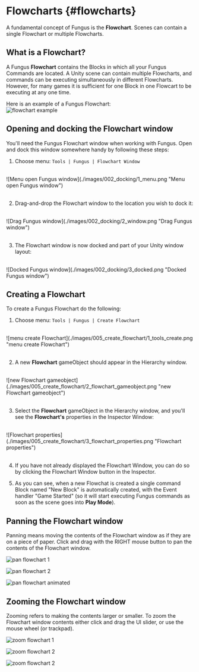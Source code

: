# Flowcharts {#flowcharts}

A fundamental concept of Fungus is the **Flowchart**. Scenes can contain a single Flowchart or multiple Flowcharts.

<!-- **************************************************** -->
## What is a Flowchart?

A Fungus **Flowchart** contains the Blocks in which all your Fungus Commands are located. A Unity scene can contain multiple Flowcharts, and commands can be executing simultaneously in different Flowcharts. However, for many games it is sufficient for one Block in one Flowcart to be executing at any one time.

Here is an example of a Fungus Flowchart:
<br>
![flowchart example](./images/001_what_is/1_example_flowchart.png "flowchart example")
<br>


<!-- **************************************************** -->
## Opening and docking the Flowchart window
You'll need the Fungus Flowchart window when working with Fungus. Open and dock this window somewhere handy by following these steps:

1. Choose menu: ``Tools | Fungus | Flowchart Window``
<br>
![Menu open Fungus window](./images/002_docking/1_menu.png "Menu open Fungus window")
<br>
<br>

2. Drag-and-drop the Flowchart window to the location you wish to dock it:
<br>
![Drag Fungus window](./images/002_docking/2_window.png "Drag Fungus window")
<br>
<br>

3. The Flowchart window is now docked and part of your Unity window layout:
<br>
![Docked Fungus window](./images/002_docking/3_docked.png "Docked Fungus window")


<!-- **************************************************** -->
## Creating a Flowchart
To create a Fungus Flowchart do the following:

1. Choose menu: ```Tools | Fungus | Create Flowchart```
<br>
![menu create Flowchart](./images/005_create_flowchart/1_tools_create.png "menu create Flowchart")
<br>
<br>

2. A new **Flowchart** gameObject should appear in the Hierarchy window.
<br>
![new Flowchart gameobject](./images/005_create_flowchart/2_flowchart_gameobject.png "new Flowchart gameobject")
<br>
<br>

3. Select the **Flowchart** gameObject in the Hierarchy window, and you'll see the **Flowchart's** properties in the Inspector Window:
<br>
![Flowchart properties](./images/005_create_flowchart/3_flowchart_properties.png "Flowchart properties")
<br>
<br>

4. If you have not already displayed the Flowchart Window, you can do so by clicking the Flowchart Window button in the Inspector.

5. As you can see, when a new Flowchat is created a single command Block named "New Block" is automatically created, with the Event handler "Game Started" (so it will start executing Fungus commands as soon as the scene goes into **Play Mode**).

<!-- **************************************************** -->
## Panning the Flowchart window
Panning means moving the contents of the Flowchart window as if they are on a piece of paper. Click and drag with the RIGHT mouse button to pan the contents of the Flowchart window.

![pan flowchart 1](./images/003_panning/1_pan1.png "pan flowchart 1")

![pan flowchart 2](./images/003_panning/2_pan2.png "pan flowchart 2")

![pan flowchart animated](./images/003_panning/animated_drag_to_pan.gif "pan flowchart animated")


<!-- **************************************************** -->
## Zooming the Flowchart window
Zooming refers to making the contents larger or smaller. To zoom the Flowchart window contents either click and drag the UI slider, or use the mouse wheel (or trackpad).

![zoom flowchart 1](./images/004_zooming/1_zoom1.png "zoom flowchart 1")

![zoom flowchart 2](./images/004_zooming/2_zoom2.png "zoom flowchart 2")

![zoom flowchart 2](./images/004_zooming/animated_zoom.gif "zoom flowchart animated")
